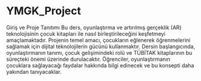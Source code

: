 # YMGK_Project

Giriş ve Proje Tanıtımı
Bu ders, oyunlaştırma ve artırılmış gerçeklik (AR) teknolojisinin çocuk kitapları ile nasıl birleştirileceğini keşfetmeyi amaçlamaktadır. Projenin temel amacı, çocukların eğlenerek öğrenmelerini sağlamak için dijital teknolojilerin gücünü kullanmaktır. Dersin başlangıcında, oyunlaştırmanın tanımı, çocuk gelişimindeki rolü ve TÜBİTAK kitaplarının bu süreçteki önemi üzerinde durulacaktır. Öğrenciler, oyunlaştırmanın çocuklara sağlayacağı faydalar hakkında bilgi edinecek ve bu konsepti daha yakından tanıyacaklar.
